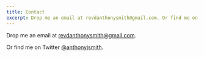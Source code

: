 ```yaml
---
title: Contact
excerpt: Drop me an email at revdanthonysmith@gmail.com. Or find me on Twitter @anthonyjsmith.
---
```

Drop me an email at [revdanthonysmith@gmail.com](mailto:revdanthonysmith@gmail.com).

Or find me on Twitter [@anthonyjsmith](https://twitter.com/anthonyjsmith).
